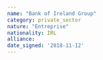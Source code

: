 ```yaml
---
name: "Bank of Ireland Group"
category: private_sector
nature: "Entreprise"
nationality: IRL
alliance: 
date_signed: '2018-11-12'
---
```

    